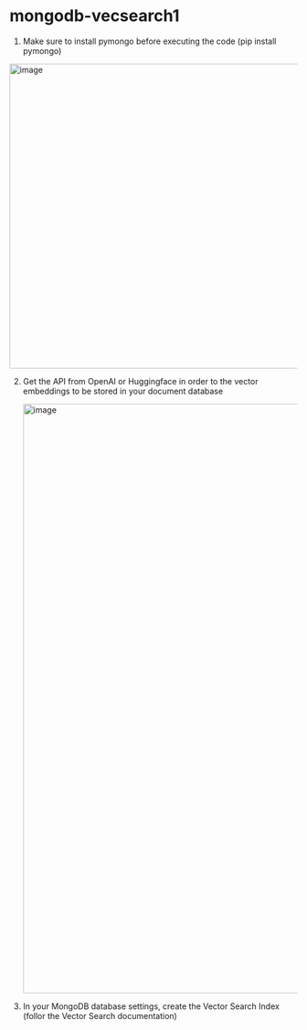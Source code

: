 # mongodb-vecsearch1
1. Make sure to install pymongo before executing the code (pip install pymongo)

<img width="534" alt="image" src="https://github.com/pnborkar/mongodb-vecsearch1/assets/1790943/68bcf54b-ca66-4b81-b373-83b5555f5a33">

2. Get the API from OpenAI or Huggingface in order to the vector embeddings to be stored in your document database

   <img width="1033" alt="image" src="https://github.com/pnborkar/mongodb-vecsearch1/assets/1790943/6abc25f7-7119-4e31-ae4f-5665a14c6c55">

3. In your MongoDB database settings, create the Vector Search Index (follor the Vector Search documentation)
